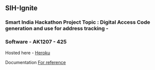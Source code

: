 ## SIH-Ignite

### Smart India Hackathon Project  Topic :  Digital Access Code generation and use for address tracking - 
### Software - AK1207 - 425

Hosted here - [Heroku](https://idac-sih.herokuapp.com)

Documentation [For reference](https://docs.google.com/document/d/16MOTUBxbbttWfvYctojr3clQFehSk6LbgisctSh27MQ/edit)
